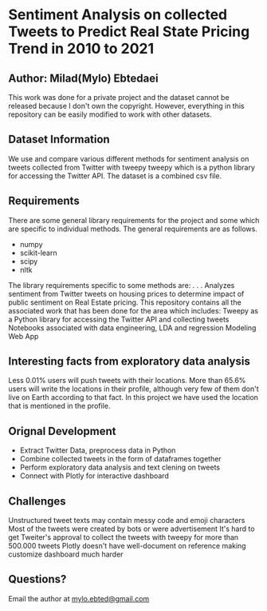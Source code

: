 # Sentiment Analysis on collected Tweets to Predict Real State Pricing Trend in 2010 to 2021

## Author: Milad(Mylo) Ebtedaei

This work was done for a private project and the dataset cannot be released because I don't own the copyright. However, everything in this repository can be easily modified to work with other datasets.

## Dataset Information
We use and compare various different methods for sentiment analysis on tweets collected from Twitter with tweepy tweepy which is a python library for accessing the Twitter API. The dataset is a combined csv file. 

## Requirements
There are some general library requirements for the project and some which are specific to individual methods. The general requirements are as follows.

- numpy
- scikit-learn
- scipy
- nltk


The library requirements specific to some methods are:
.
.
.
Analyzes sentiment from Twitter tweets on housing prices to determine impact of public sentiment on Real Estate pricing.
This repository contains all the associated work that has been done for the area which includes:
Tweepy as a Python library for accessing the Twitter API and collecting tweets
Notebooks associated with data engineering, LDA and regression Modeling
Web App

## Interesting facts from exploratory data analysis
Less 0.01% users will push tweets with their locations.
More than 65.6% users will write the locations in their profile, although very few of them don't live on Earth according to that fact. In this project we have used the location that is mentioned in the profile.

## Orignal Development
- Extract Twitter Data, preprocess data in Python
- Combine collected tweets in the form of dataframes together 
- Perform exploratory data analysis and text clening on tweets
- Connect with Plotly for interactive dashboard 

## Challenges
Unstructured tweet texts may contain messy code and emoji characters
Most of the tweets were created by bots or were advertisement
It's hard to get Tweiter's approval to collect the tweets with tweepy for more than 500.000 tweets
Plotly doesn't have well-document on reference making customize dashboard much harder

## Questions?
Email the author at mylo.ebted@gmail.com
